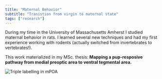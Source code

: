 ```yaml
---
title: "Maternal Behavior"
subtitle: "Tranistion from virgin to maternal state"
tags: ["research"]
---
```


During my time in the University of Massachusetts Amherst I studied maternal behavior in rats. I learned several new techniques and had my first experience working with rodents (actually switched from invertebrates to vertebrates!). 

This work materialized in my MSc. thesis: **Mapping a pup-resposive pathway from medial preoptic area to ventral tegmental area.**

![Triple labelling in mPOA](/img/esr1_immuno)